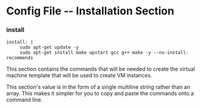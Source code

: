# Config File -- Installation Section

### install

```
install: |
     sudo apt-get update -y
     sudo apt-get install make upstart gcc g++ make -y --no-install-recommends
```

This section contains the commands that will be needed to create the virtual machine template that will be used to create VM instances.

This section's value is in the form of a single multiline string rather than an array. This makes it simpler for you to copy and paste the commands onto a command line.


